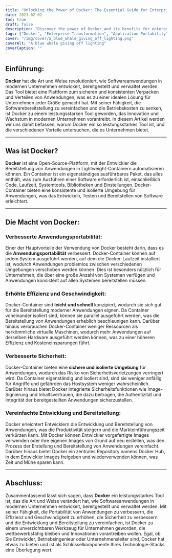 ```yaml
---
title: "Unlocking the Power of Docker: The Essential Guide for Enterprise Transformation"
date: 2023-02-02
toc: true
draft: false
description: "Discover the power of Docker and its benefits for enterprise transformation in this comprehensive guide to improving application portability, security, efficiency, and development."
tags: ["Docker", "Enterprise Transformation", "Application Portability", "Increased Efficiency", "Improved Security", "Simplified Development and Deployment", "Software Applications", "Containers", "Productivity", "Time-to-Market"]
cover: "/img/cover/a_blue_whale_giving_off_lighting.png"
coverAlt: "A blue whale giving off lighting"
coverCaption: ""
---
```

 ## Einführung:  **Docker** hat die Art und Weise revolutioniert, wie Softwareanwendungen in modernen Unternehmen entwickelt, bereitgestellt und verwaltet werden. Das Tool bietet eine Plattform zum sicheren und konsistenten Verpacken und Verteilen von Anwendungen, was es zu einer idealen Lösung für Unternehmen jeder Größe gemacht hat. Mit seiner Fähigkeit, die Softwarebereitstellung zu vereinfachen und die Betriebskosten zu senken, ist Docker zu einem leistungsstarken Tool geworden, das Innovation und Wachstum in modernen Unternehmen vorantreibt. In diesem Artikel werden wir uns damit befassen, warum Docker ein so leistungsstarkes Tool ist, und die verschiedenen Vorteile untersuchen, die es Unternehmen bietet.  ______  ## Was ist Docker?  **Docker** ist eine Open-Source-Plattform, mit der Entwickler die Bereitstellung von Anwendungen in Lightweight-Containern automatisieren können. Ein Container ist ein eigenständiges ausführbares Paket, das alles enthält, was zum Ausführen einer Software erforderlich ist, einschließlich Code, Laufzeit, Systemtools, Bibliotheken und Einstellungen. Docker-Container bieten eine konsistente und isolierte Umgebung für Anwendungen, was das Entwickeln, Testen und Bereitstellen von Software erleichtert.  ______  ## Die Macht von Docker:  ### Verbesserte Anwendungsportabilität: Einer der Hauptvorteile der Verwendung von Docker besteht darin, dass es die **Anwendungsportabilität** verbessert. Docker-Container können auf jedem System ausgeführt werden, auf dem die Docker-Laufzeit installiert ist, wodurch Anwendungen problemlos zwischen verschiedenen Umgebungen verschoben werden können. Dies ist besonders nützlich für Unternehmen, die über eine große Anzahl von Systemen verfügen und Anwendungen konsistent auf allen Systemen bereitstellen müssen.  ### Erhöhte Effizienz und Geschwindigkeit: Docker-Container sind **leicht und schnell** konzipiert, wodurch sie sich gut für die Bereitstellung moderner Anwendungen eignen. Da Container voneinander isoliert sind, können sie parallel ausgeführt werden, was die Bereitstellung von Anwendungen erheblich beschleunigen kann. Darüber hinaus verbrauchen Docker-Container weniger Ressourcen als herkömmliche virtuelle Maschinen, wodurch mehr Anwendungen auf derselben Hardware ausgeführt werden können, was zu einer höheren Effizienz und Kosteneinsparungen führt.  ### Verbesserte Sicherheit: Docker-Container bieten eine **sichere und isolierte Umgebung** für Anwendungen, wodurch das Risiko von Sicherheitsverletzungen verringert wird. Da Container eigenständig und isoliert sind, sind sie weniger anfällig für Angriffe und gefährden das Hostsystem weniger wahrscheinlich. Darüber hinaus bietet Docker integrierte Sicherheitsfunktionen wie Image-Signierung und Inhaltsvertrauen, die dazu beitragen, die Authentizität und Integrität der bereitgestellten Anwendungen sicherzustellen.  ### Vereinfachte Entwicklung und Bereitstellung: Docker erleichtert Entwicklern die Entwicklung und Bereitstellung von Anwendungen, was die Produktivität steigern und die Markteinführungszeit verkürzen kann. Mit Docker können Entwickler vorgefertigte Images verwenden oder ihre eigenen Images von Grund auf neu erstellen, was den Prozess der Erstellung und Bereitstellung von Anwendungen vereinfacht. Darüber hinaus bietet Docker ein zentrales Repository namens Docker Hub, in dem Entwickler Images freigeben und wiederverwenden können, was Zeit und Mühe sparen kann.  ______  ## Abschluss:  Zusammenfassend lässt sich sagen, dass **Docker** ein leistungsstarkes Tool ist, das die Art und Weise verändert hat, wie Softwareanwendungen in modernen Unternehmen entwickelt, bereitgestellt und verwaltet werden. Mit seiner Fähigkeit, die Portabilität von Anwendungen zu verbessern, die Effizienz und Geschwindigkeit zu erhöhen, die Sicherheit zu verbessern und die Entwicklung und Bereitstellung zu vereinfachen, ist Docker zu einem unverzichtbaren Werkzeug für Unternehmen geworden, die wettbewerbsfähig bleiben und Innovationen vorantreiben wollen. Egal, ob Sie Entwickler, Betriebsingenieur oder Unternehmensleiter sind, Docker hat etwas zu bieten und ist als Schlüsselkomponente Ihres Technologie-Stacks eine Überlegung wert.